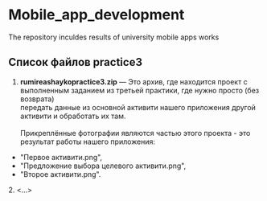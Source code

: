 # Mobile_app_development
The repository inculdes results of university mobile apps works
## Список файлов practice3

1. <p><b>rumireashaykopractice3.zip</b> — Это архив, где находится проект с выполненным заданием из третьей практики, где нужно просто (без возврата)<br>передать данные из основной активити нашего приложения другой активити и обработать их там.<br><br>  Прикреплённые фотографии являются частью этого проекта - это результат работы нашего приложения:  
<ul><li>"Первое активити.png",</li>
    <li>"Предложение выбора целевого активити.png",</li> 
    <li>"Второе активити.png".</li></ul></p>
2. <...>
